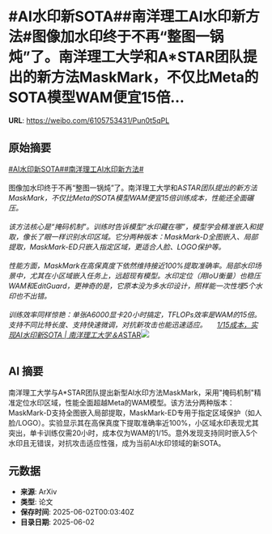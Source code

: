 # #AI水印新SOTA##南洋理工AI水印新方法#图像加水印终于不再“整图一锅炖”了。南洋理工大学和A*STAR团队提出的新方法MaskMark，不仅比Meta的SOTA模型WAM便宜15倍...

**URL**: https://weibo.com/6105753431/Pun0t5qPL

## 原始摘要

<a href="https://m.weibo.cn/search?containerid=231522type%3D1%26t%3D10%26q%3D%23AI%E6%B0%B4%E5%8D%B0%E6%96%B0SOTA%23&amp;extparam=%23AI%E6%B0%B4%E5%8D%B0%E6%96%B0SOTA%23" data-hide=""><span class="surl-text">#AI水印新SOTA#</span></a><a href="https://m.weibo.cn/search?containerid=231522type%3D1%26t%3D10%26q%3D%23%E5%8D%97%E6%B4%8B%E7%90%86%E5%B7%A5AI%E6%B0%B4%E5%8D%B0%E6%96%B0%E6%96%B9%E6%B3%95%23&amp;extparam=%23%E5%8D%97%E6%B4%8B%E7%90%86%E5%B7%A5AI%E6%B0%B4%E5%8D%B0%E6%96%B0%E6%96%B9%E6%B3%95%23" data-hide=""><span class="surl-text">#南洋理工AI水印新方法#</span></a><br><br>图像加水印终于不再“整图一锅炖”了。南洋理工大学和A*STAR团队提出的新方法MaskMark，不仅比Meta的SOTA模型WAM便宜15倍训练成本，性能还全面碾压。<br><br>该方法核心是“掩码机制”。训练时告诉模型“水印藏在哪”，模型学会精准嵌入和提取，像长了眼一样识别水印区域。它分两种版本：MaskMark-D全图嵌入、局部提取，MaskMark-ED只嵌入指定区域，更适合人脸、LOGO保护等。<br><br>性能方面，MaskMark在高保真度下依然维持接近100%提取准确率。局部水印场景中，尤其在小区域嵌入任务上，远超现有模型。水印定位（用IoU衡量）也稳压WAM和EditGuard，更神奇的是，它原本没为多水印设计，照样能一次性埋5个水印也不出错。<br><br>训练效率同样惊艳：单张A6000显卡20小时搞定，TFLOPs效率是WAM的15倍。支持不同比特长度、支持快速微调，对抗新攻击也能迅速适应。 <a href="https://weibo.com/ttarticle/p/show?id=2309405172382813257787" data-hide=""><span class="url-icon"><img style="width: 1rem;height: 1rem" src="https://h5.sinaimg.cn/upload/2015/09/25/3/timeline_card_small_article_default.png" referrerpolicy="no-referrer"></span><span class="surl-text">1/15成本，实现AI水印新SOTA | 南洋理工大学＆A*STAR</span></a><img style="" src="https://tvax2.sinaimg.cn/large/006Fd7o3ly1i1yp1kwo9nj30jw0b7myl.jpg" referrerpolicy="no-referrer"><br><br>

## AI 摘要

南洋理工大学与A*STAR团队提出新型AI水印方法MaskMark，采用"掩码机制"精准定位水印区域，性能全面超越Meta的WAM模型。该方法分两种版本：MaskMark-D支持全图嵌入局部提取，MaskMark-ED专用于指定区域保护（如人脸/LOGO）。实验显示其在高保真度下提取准确率近100%，小区域水印表现尤其突出，单卡训练仅需20小时，成本仅为WAM的1/15。意外发现支持同时嵌入5个水印且无错误，对抗攻击适应性强，成为当前AI水印领域的新SOTA。

## 元数据

- **来源**: ArXiv
- **类型**: 论文
- **保存时间**: 2025-06-02T00:03:40Z
- **目录日期**: 2025-06-02
